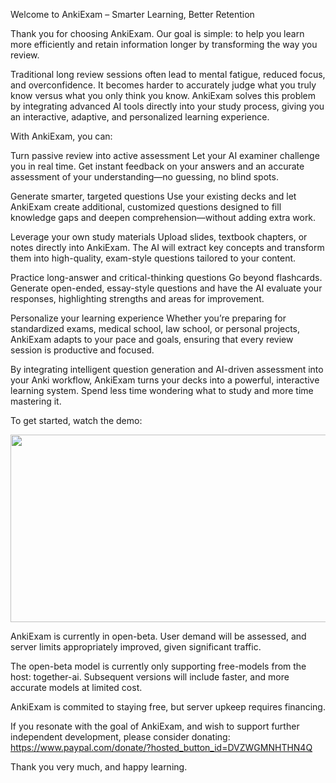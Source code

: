Welcome to AnkiExam – Smarter Learning, Better Retention

Thank you for choosing AnkiExam. Our goal is simple: to help you learn more efficiently and retain information longer by transforming the way you review.

Traditional long review sessions often lead to mental fatigue, reduced focus, and overconfidence. It becomes harder to accurately judge what you truly know versus what you only think you know. AnkiExam solves this problem by integrating advanced AI tools directly into your study process, giving you an interactive, adaptive, and personalized learning experience.

With AnkiExam, you can:

Turn passive review into active assessment
Let your AI examiner challenge you in real time. Get instant feedback on your answers and an accurate assessment of your understanding—no guessing, no blind spots.

Generate smarter, targeted questions
Use your existing decks and let AnkiExam create additional, customized questions designed to fill knowledge gaps and deepen comprehension—without adding extra work.

Leverage your own study materials
Upload slides, textbook chapters, or notes directly into AnkiExam. The AI will extract key concepts and transform them into high-quality, exam-style questions tailored to your content.

Practice long-answer and critical-thinking questions
Go beyond flashcards. Generate open-ended, essay-style questions and have the AI evaluate your responses, highlighting strengths and areas for improvement.

Personalize your learning experience
Whether you’re preparing for standardized exams, medical school, law school, or personal projects, AnkiExam adapts to your pace and goals, ensuring that every review session is productive and focused.

By integrating intelligent question generation and AI-driven assessment into your Anki workflow, AnkiExam turns your decks into a powerful, interactive learning system. Spend less time wondering what to study and more time mastering it.

To get started, watch the demo:

[<img src="https://youtu.be/ebjjP4HIHY8/hqdefault.jpg" width="600" height="300"
/>](https://www.youtube.com/embed/ebjjP4HIHY8)

AnkiExam is currently in open-beta. User demand will be assessed, and server limits appropriately improved, given significant traffic.

The open-beta model is currently only supporting free-models from the host: together-ai. Subsequent versions will include faster, and more accurate models at limited cost.

AnkiExam is commited to staying free, but server upkeep requires financing.

If you resonate with the goal of AnkiExam, and wish to support further independent development, please consider donating: https://www.paypal.com/donate/?hosted_button_id=DVZWGMNHTHN4Q

Thank you very much, and happy learning.



